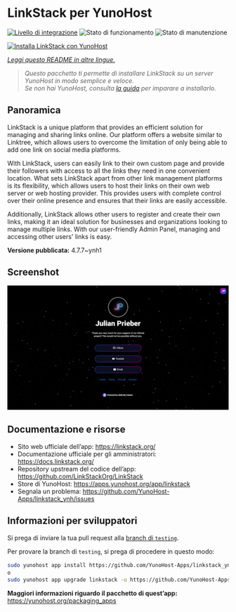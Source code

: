 <!--
N.B.: Questo README è stato automaticamente generato da <https://github.com/YunoHost/apps/tree/master/tools/readme_generator>
NON DEVE essere modificato manualmente.
-->

# LinkStack per YunoHost

[![Livello di integrazione](https://dash.yunohost.org/integration/linkstack.svg)](https://dash.yunohost.org/appci/app/linkstack) ![Stato di funzionamento](https://ci-apps.yunohost.org/ci/badges/linkstack.status.svg) ![Stato di manutenzione](https://ci-apps.yunohost.org/ci/badges/linkstack.maintain.svg)

[![Installa LinkStack con YunoHost](https://install-app.yunohost.org/install-with-yunohost.svg)](https://install-app.yunohost.org/?app=linkstack)

*[Leggi questo README in altre lingue.](./ALL_README.md)*

> *Questo pacchetto ti permette di installare LinkStack su un server YunoHost in modo semplice e veloce.*  
> *Se non hai YunoHost, consulta [la guida](https://yunohost.org/install) per imparare a installarlo.*

## Panoramica

LinkStack is a unique platform that provides an efficient solution for managing and sharing links online. Our platform offers a website similar to Linktree, which allows users to overcome the limitation of only being able to add one link on social media platforms.

With LinkStack, users can easily link to their own custom page and provide their followers with access to all the links they need in one convenient location. What sets LinkStack apart from other link management platforms is its flexibility, which allows users to host their links on their own web server or web hosting provider. This provides users with complete control over their online presence and ensures that their links are easily accessible.

Additionally, LinkStack allows other users to register and create their own links, making it an ideal solution for businesses and organizations looking to manage multiple links. With our user-friendly Admin Panel, managing and accessing other users' links is easy.


**Versione pubblicata:** 4.7.7~ynh1

## Screenshot

![Screenshot di LinkStack](./doc/screenshots/preview.png)

## Documentazione e risorse

- Sito web ufficiale dell’app: <https://linkstack.org/>
- Documentazione ufficiale per gli amministratori: <https://docs.linkstack.org/>
- Repository upstream del codice dell’app: <https://github.com/LinkStackOrg/LinkStack>
- Store di YunoHost: <https://apps.yunohost.org/app/linkstack>
- Segnala un problema: <https://github.com/YunoHost-Apps/linkstack_ynh/issues>

## Informazioni per sviluppatori

Si prega di inviare la tua pull request alla [branch di `testing`](https://github.com/YunoHost-Apps/linkstack_ynh/tree/testing).

Per provare la branch di `testing`, si prega di procedere in questo modo:

```bash
sudo yunohost app install https://github.com/YunoHost-Apps/linkstack_ynh/tree/testing --debug
o
sudo yunohost app upgrade linkstack -u https://github.com/YunoHost-Apps/linkstack_ynh/tree/testing --debug
```

**Maggiori informazioni riguardo il pacchetto di quest’app:** <https://yunohost.org/packaging_apps>
